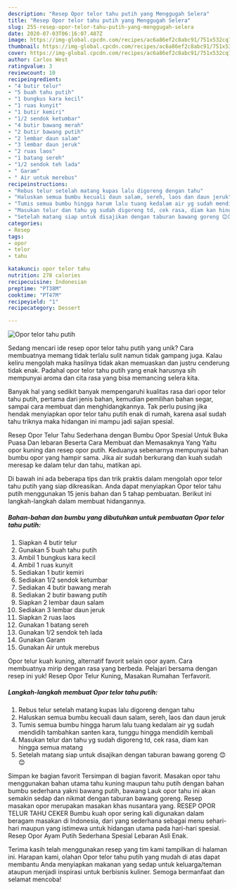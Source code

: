 ```yaml
---
description: "Resep Opor telor tahu putih yang Menggugah Selera"
title: "Resep Opor telor tahu putih yang Menggugah Selera"
slug: 255-resep-opor-telor-tahu-putih-yang-menggugah-selera
date: 2020-07-03T06:16:07.487Z
image: https://img-global.cpcdn.com/recipes/ac6a86ef2c8abc91/751x532cq70/opor-telor-tahu-putih-foto-resep-utama.jpg
thumbnail: https://img-global.cpcdn.com/recipes/ac6a86ef2c8abc91/751x532cq70/opor-telor-tahu-putih-foto-resep-utama.jpg
cover: https://img-global.cpcdn.com/recipes/ac6a86ef2c8abc91/751x532cq70/opor-telor-tahu-putih-foto-resep-utama.jpg
author: Carlos West
ratingvalue: 3
reviewcount: 10
recipeingredient:
- "4 butir telur"
- "5 buah tahu putih"
- "1 bungkus kara kecil"
- "1 ruas kunyit"
- "1 butir kemiri"
- "1/2 sendok ketumbar"
- "4 butir bawang merah"
- "2 butir bawang putih"
- "2 lembar daun salam"
- "3 lembar daun jeruk"
- "2 ruas laos"
- "1 batang sereh"
- "1/2 sendok teh lada"
- " Garam"
- " Air untuk merebus"
recipeinstructions:
- "Rebus telur setelah matang kupas lalu digoreng dengan tahu"
- "Haluskan semua bumbu kecuali daun salam, sereh, laos dan daun jeruk"
- "Tumis semua bumbu hingga harum lalu tuang kedalam air yg sudah mendidih tambahkan santen kara, tunggu hingga mendidih kembali"
- "Masukan telur dan tahu yg sudah digoreng td, cek rasa, diam kan hingga semua matang"
- "Setelah matang siap untuk disajikan dengan taburan bawang goreng 😊😊"
categories:
- Resep
tags:
- opor
- telor
- tahu

katakunci: opor telor tahu 
nutrition: 278 calories
recipecuisine: Indonesian
preptime: "PT38M"
cooktime: "PT47M"
recipeyield: "1"
recipecategory: Dessert

---
```



![Opor telor tahu putih](https://img-global.cpcdn.com/recipes/ac6a86ef2c8abc91/751x532cq70/opor-telor-tahu-putih-foto-resep-utama.jpg)

Sedang mencari ide resep opor telor tahu putih yang unik? Cara membuatnya memang tidak terlalu sulit namun tidak gampang juga. Kalau keliru mengolah maka hasilnya tidak akan memuaskan dan justru cenderung tidak enak. Padahal opor telor tahu putih yang enak harusnya sih mempunyai aroma dan cita rasa yang bisa memancing selera kita.

Banyak hal yang sedikit banyak mempengaruhi kualitas rasa dari opor telor tahu putih, pertama dari jenis bahan, kemudian pemilihan bahan segar, sampai cara membuat dan menghidangkannya. Tak perlu pusing jika hendak menyiapkan opor telor tahu putih enak di rumah, karena asal sudah tahu triknya maka hidangan ini mampu jadi sajian spesial.

Resep Opor Telur Tahu Sederhana dengan Bumbu Opor Spesial Untuk Buka Puasa Dan lebaran Beserta Cara Membuat dan Memasaknya Yang Yaitu opor kuning dan resep opor putih. Keduanya sebenarnya mempunyai bahan bumbu opor yang hampir sama. Jika air sudah berkurang dan kuah sudah meresap ke dalam telur dan tahu, matikan api.


Di bawah ini ada beberapa tips dan trik praktis dalam mengolah opor telor tahu putih yang siap dikreasikan. Anda dapat menyiapkan Opor telor tahu putih menggunakan 15 jenis bahan dan 5 tahap pembuatan. Berikut ini langkah-langkah dalam membuat hidangannya.

<!--inarticleads1-->

##### Bahan-bahan dan bumbu yang dibutuhkan untuk pembuatan Opor telor tahu putih:

1. Siapkan 4 butir telur
1. Gunakan 5 buah tahu putih
1. Ambil 1 bungkus kara kecil
1. Ambil 1 ruas kunyit
1. Sediakan 1 butir kemiri
1. Sediakan 1/2 sendok ketumbar
1. Sediakan 4 butir bawang merah
1. Sediakan 2 butir bawang putih
1. Siapkan 2 lembar daun salam
1. Sediakan 3 lembar daun jeruk
1. Siapkan 2 ruas laos
1. Gunakan 1 batang sereh
1. Gunakan 1/2 sendok teh lada
1. Gunakan  Garam
1. Gunakan  Air untuk merebus


Opor telur kuah kuning, alternatif favorit selain opor ayam. Cara membuatnya mirip dengan rasa yang berbeda. Pelajari bersama dengan resep ini yuk! Resep Opor Telur Kuning, Masakan Rumahan Terfavorit. 

<!--inarticleads2-->

##### Langkah-langkah membuat Opor telor tahu putih:

1. Rebus telur setelah matang kupas lalu digoreng dengan tahu
1. Haluskan semua bumbu kecuali daun salam, sereh, laos dan daun jeruk
1. Tumis semua bumbu hingga harum lalu tuang kedalam air yg sudah mendidih tambahkan santen kara, tunggu hingga mendidih kembali
1. Masukan telur dan tahu yg sudah digoreng td, cek rasa, diam kan hingga semua matang
1. Setelah matang siap untuk disajikan dengan taburan bawang goreng 😊😊


Simpan ke bagian favorit Tersimpan di bagian favorit. Masakan opor tahu menggunakan bahan utama tahu kuning maupun tahu putih dengan bahan bumbu sederhana yakni bawang putih, bawang Lauk opor tahu ini akan semakin sedap dan nikmat dengan taburan bawang goreng. Resep masakan opor merupakan masakan khas nusantara yang. RESEP OPOR TELUR TAHU CEKER Bumbu kuah opor sering kali digunakan dalam beragam masakan di Indonesia, dari yang sederhana sebagai menu sehari-hari maupun yang istimewa untuk hidangan utama pada hari-hari spesial. Resep Opor Ayam Putih Sederhana Spesial Lebaran Asli Enak. 

Terima kasih telah menggunakan resep yang tim kami tampilkan di halaman ini. Harapan kami, olahan Opor telor tahu putih yang mudah di atas dapat membantu Anda menyiapkan makanan yang sedap untuk keluarga/teman ataupun menjadi inspirasi untuk berbisnis kuliner. Semoga bermanfaat dan selamat mencoba!
